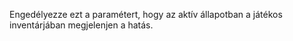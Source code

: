 Engedélyezze ezt a paramétert, hogy az aktív állapotban a játékos inventárjában megjelenjen a hatás.